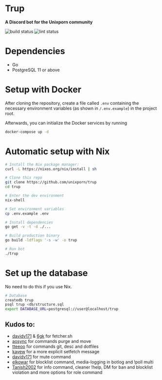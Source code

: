 # Trup

**A Discord bot for the Unixporn community**

![build status](https://github.com/unixporn/trup/workflows/build/badge.svg)
![lint status](https://github.com/unixporn/trup/workflows/lint/badge.svg)

# Dependencies

- Go
- PostgreSQL 11 or above

# Setup with Docker

After cloning the repository, create a file called `.env` containing the necessary environment variables (as shown in `/.env.example`) in the project root.

Afterwards, you can initialize the Docker services by running

```sh
docker-compose up -d
```

# Automatic setup with Nix

```sh
# Install the Nix package manager:
curl -L https://nixos.org/nix/install | sh

# Clone this repo
git clone https://github.com/unixporn/trup
cd trup

# Enter the dev environment
nix-shell

# Set environment variables
cp .env.example .env

# Install dependencies
go get -v -t -d ./...

# Build production binary
go build -ldflags '-s -w' -o trup

# Run bot
./trup
```

# Set up the database

No need to do this if you use Nix.

```sh
# Database
createdb trup
psql trup <db/structure.sql
export DATABASE_URL=postgresql://user@localhost/trup
```

## Kudos to:

- [davidv171](https://github.com/davidv171) & [6gk](https://github.com/6gk) for fetcher.sh
- [aosync](https://github.com/aosync) for commands purge and move
- [tteeoo](https://github.com/tteeoo) for commands git, desc and dotfiles
- [kayew](https://github.com/kayew) for a more explicit setfetch message
- [davidv171](https://github.com/davidv171) for mute command
- [elkowar](https://github.com/elkowar) for blocklist command, media-logging in botlog and !poll multi
- [Tanish2002](https://github.com/Tanish2002) for info command, cleaner !help, DM for ban and blocklist violation and more options for role command
